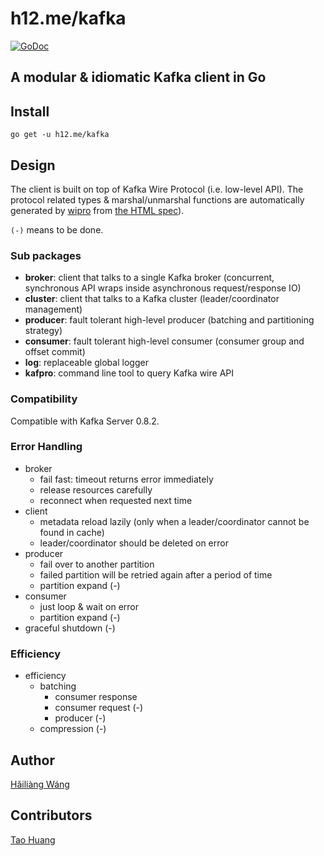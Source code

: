 h12.me/kafka
============

[![GoDoc](https://godoc.org/h12.me/kafka?status.svg)](https://godoc.org/h12.me/kafka)

A modular & idiomatic Kafka client in Go
----------------------------------------

Install
-------

```
go get -u h12.me/kafka
```

Design
------

The client is built on top of Kafka Wire Protocol (i.e. low-level API). The protocol related types & marshal/unmarshal functions are automatically generated by [wipro](https://github.com/h12w/wipro) from [the HTML spec](https://cwiki.apache.org/confluence/display/KAFKA/A+Guide+To+The+Kafka+Protocol)).

`(-)` means to be done.

### Sub packages

* **broker**: client that talks to a single Kafka broker (concurrent,
  synchronous API wraps inside asynchronous request/response IO)
* **cluster**: client that talks to a Kafka cluster (leader/coordinator management)
* **producer**: fault tolerant high-level producer (batching and partitioning strategy)
* **consumer**: fault tolerant high-level consumer (consumer group and offset commit)
* **log**: replaceable global logger
* **kafpro**: command line tool to query Kafka wire API

### Compatibility

Compatible with Kafka Server 0.8.2.

### Error Handling

* broker
  + fail fast: timeout returns error immediately
  + release resources carefully
  + reconnect when requested next time
* client
  + metadata reload lazily (only when a leader/coordinator cannot be found in cache)
  + leader/coordinator should be deleted on error
* producer
  + fail over to another partition
  + failed partition will be retried again after a period of time
  + partition expand (-)
* consumer
  + just loop & wait on error
  + partition expand (-)
* graceful shutdown (-)

### Efficiency

* efficiency
  + batching
    - consumer response
    - consumer request (-)
    - producer (-)
  + compression (-)

Author
------

[Hǎiliàng Wáng](https://github.com/h12w)

Contributors
------------

[Tao Huang](https://github.com/AnotherGoogleFans)

